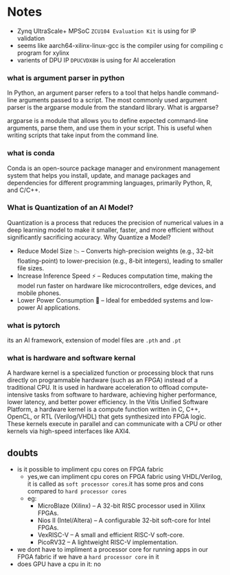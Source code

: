 # Notes
- Zynq UltraScale+ MPSoC `ZCU104 Evaluation Kit` is using for IP validation
- seems like aarch64-xilinx-linux-gcc is the compiler using for compiling c program for xylinx
- varients of DPU IP `DPUCVDX8H` is using for AI acceleration
### what is argument parser in python
In Python, an argument parser refers to a tool that helps handle command-line arguments passed to a script. The most commonly used argument parser is the argparse module from the standard library.
What is argparse?

argparse is a module that allows you to define expected command-line arguments, parse them, and use them in your script. This is useful when writing scripts that take input from the command line.

### what is conda 
Conda is an open-source package manager and environment management system that helps you install, update, and manage packages and dependencies for different programming languages, primarily Python, R, and C/C++.

### What is Quantization of an AI Model?

Quantization is a process that reduces the precision of numerical values in a deep learning model to make it smaller, faster, and more efficient without significantly sacrificing accuracy.
Why Quantize a Model?

- Reduce Model Size 📉 – Converts high-precision weights (e.g., 32-bit floating-point) to lower-precision (e.g., 8-bit integers), leading to smaller file sizes.
- Increase Inference Speed ⚡ – Reduces computation time, making the model run faster on hardware like microcontrollers, edge devices, and mobile phones.
- Lower Power Consumption 🔋 – Ideal for embedded systems and low-power AI applications.

### what is pytorch 
its an AI framework, extension of model files are `.pth` and `.pt`

### what is hardware and software kernal
A hardware kernel is a specialized function or processing block that runs directly on programmable hardware (such as an FPGA) instead of a traditional CPU. It is used in hardware acceleration to offload compute-intensive tasks from software to hardware, achieving higher performance, lower latency, and better power efficiency. In the Vitis Unified Software Platform, a hardware kernel is a compute function written in C, C++, OpenCL, or RTL (Verilog/VHDL) that gets synthesized into FPGA logic. These kernels execute in parallel and can communicate with a CPU or other kernels via high-speed interfaces like AXI4.
## doubts
- is it possible to impliment cpu cores on FPGA fabric 
    - yes,we can impliment cpu cores on FPGA fabric using VHDL/Verilog, it is called as `soft processor cores`.it has some pros and cons compared to `hard processor cores`
    - eg:
        - MicroBlaze (Xilinx) – A 32-bit RISC processor used in Xilinx FPGAs.
        - Nios II (Intel/Altera) – A configurable 32-bit soft-core for Intel FPGAs.
        - VexRISC-V – A small and efficient RISC-V soft-core.
        - PicoRV32 – A lightweight RISC-V implementation.
- we dont have to impliment a processor core for running apps in our FPGA fabric if we have a `hard processor core` in it 
- does GPU have a cpu in it: no
